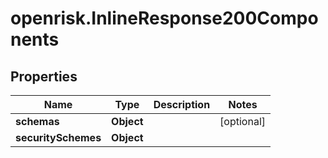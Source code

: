 # openrisk.InlineResponse200Components

## Properties

Name | Type | Description | Notes
------------ | ------------- | ------------- | -------------
**schemas** | **Object** |  | [optional] 
**securitySchemes** | **Object** |  | 


